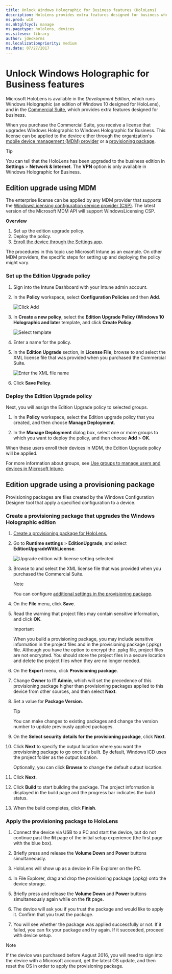 ```yaml
---
title: Unlock Windows Holographic for Business features (HoloLens)
description: HoloLens provides extra features designed for business when you upgrade to Windows Holographic for Business.
ms.prod: w10
ms.mktglfcycl: manage
ms.pagetype: hololens, devices
ms.sitesec: library
author: jdeckerms
ms.localizationpriority: medium
ms.date: 07/27/2017
---
```


# Unlock Windows Holographic for Business features

Microsoft HoloLens is available in the *Development Edition*, which runs Windows Holographic (an edition of Windows 10 designed for HoloLens), and in the [Commercial Suite](https://developer.microsoft.com/windows/mixed-reality/release_notes#introducing_microsoft_hololens_commercial_suite), which provides extra features designed for business. 

When you purchase the Commercial Suite, you receive a license that upgrades Windows Holographic to Windows Holographic for Business. This license can be applied to the device either through the organization's [mobile device management (MDM) provider](#edition-upgrade-using-mdm) or a [provisioning package](#edition-upgrade-using-a-provisioning-package).

>[!TIP]
>You can tell that the HoloLens has been upgraded to the business edition in **Settings** > **Network & Internet**. The **VPN** option is only available in Windows Holographic for Business.



## Edition upgrade using MDM 

The enterprise license can be applied by any MDM provider that supports the [WindowsLicensing configuration service provider (CSP)](https://msdn.microsoft.com/library/windows/hardware/dn904983.aspx). The latest version of the Microsoft MDM API will support WindowsLicensing CSP.


**Overview**

1.	Set up the edition upgrade policy.
2.	Deploy the policy.
3.	[Enroll the device through the Settings app](hololens-enroll-mdm.md).

The procedures in this topic use Microsoft Intune as an example. On other MDM providers, the specific steps for setting up and deploying the policy might vary.

### Set up the Edition Upgrade policy

1.	Sign into the Intune Dashboard with your Intune admin account.

2.	In the **Policy** workspace, select **Configuration Policies** and then **Add**.

    ![Click Add](images/intune1.png)

3.	In **Create a new policy**, select the **Edition Upgrade Policy (Windows 10 Holographic and later** template, and click **Create Policy**.

    ![Select template](images/intune2.png)

4.	Enter a name for the policy. 

5. In the **Edition Upgrade** section, in **License File**, browse to and select the XML license file that was provided when you purchased the Commercial Suite.

    ![Enter the XML file name](images/intune3.png)
 
5.	Click **Save Policy**.



### Deploy the Edition Upgrade policy

Next, you will assign the Edition Upgrade policy to selected groups.

1. In the **Policy** workspace, select the Edition upgrade policy that you created, and then choose **Manage Deployment**.

2. In the **Manage Deployment** dialog box, select one or more groups to which you want to deploy the policy, and then choose **Add** > **OK**.

When these users enroll their devices in MDM, the Edition Upgrade policy will be applied. 


For more information about groups, see [Use groups to manage users and devices in Microsoft Intune](https://docs.microsoft.com/intune/deploy-use/use-groups-to-manage-users-and-devices-with-microsoft-intune).

## Edition upgrade using a provisioning package

Provisioning packages are files created by the Windows Configuration Designer tool that apply a specified configuration to a device. 

### Create a provisioning package that upgrades the Windows Holographic edition

1.	[Create a provisioning package for HoloLens.](hololens-provisioning.md#create-a-provisioning-package-for-hololens)

2.  Go to **Runtime settings** > **EditionUpgrade**, and select **EditionUpgradeWithLicense**.

    ![Upgrade edition with license setting selected](images/icd1.png)

2.	Browse to and select the XML license file that was provided when you purchased the Commercial Suite.

    >[!NOTE]
    >You can configure [additional settings in the provisioning package](hololens-provisioning.md).

3. On the **File** menu, click **Save**. 

4. Read the warning that project files may contain sensitive information, and click **OK**.

    >[!IMPORTANT]
    >When you build a provisioning package, you may include sensitive information in the project files and in the provisioning package (.ppkg) file. Although you have the option to encrypt the .ppkg file, project files are not encrypted. You should store the project files in a secure location and delete the project files when they are no longer needed.
    
3. On the **Export** menu, click **Provisioning package**.

4. Change **Owner** to **IT Admin**, which will set the precedence of this provisioning package higher than provisioning packages applied to this device from other sources, and then select **Next**.

5. Set a value for **Package Version**.

    >[!TIP]
    >You can make changes to existing packages and change the version number to update previously applied packages.

6. On the **Select security details for the provisioning package**, click **Next**.

7. Click **Next** to specify the output location where you want the provisioning package to go once it's built. By default, Windows ICD uses the project folder as the output location.

    Optionally, you can click **Browse** to change the default output location.

8. Click **Next**.

9. Click **Build** to start building the package. The project information is displayed in the build page and the progress bar indicates the build status.

10. When the build completes, click **Finish**. 


### Apply the provisioning package to HoloLens

1. Connect the device via USB to a PC and start the device, but do not continue past the **fit** page of the initial setup experience (the first page with the blue box).

2. Briefly press and release the **Volume Down** and **Power** buttons simultaneously.

3. HoloLens will show up as a device in File Explorer on the PC.

4. In File Explorer, drag and drop the provisioning package (.ppkg) onto the device storage.

5. Briefly press and release the **Volume Down** and **Power** buttons simultaneously again while on the **fit** page.

6. The device will ask you if you trust the package and would like to apply it. Confirm that you trust the package.

7. You will see whether the package was applied successfully or not. If it failed, you can fix your package and try again. If it succeeded, proceed with device setup.

>[!NOTE]
>If the device was purchased before August 2016, you will need to sign into the device with a Microsoft account, get the latest OS update, and then reset the OS in order to apply the provisioning package. 



